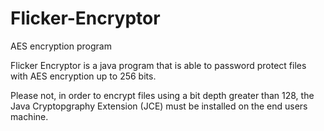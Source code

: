 # Flicker-Encryptor
AES encryption program

Flicker Encryptor is a java program that is able to password protect files with AES encryption up to 256 bits.

Please not, in order to encrypt files using a bit depth greater than 128, the Java Cryptopgraphy Extension (JCE) must be installed
on the end users machine. 
